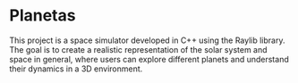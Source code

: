 # Planetas
This project is a space simulator developed in C++ using the Raylib library. The goal is to create a realistic representation of the solar system and space in general, where users can explore different planets and understand their dynamics in a 3D environment.
